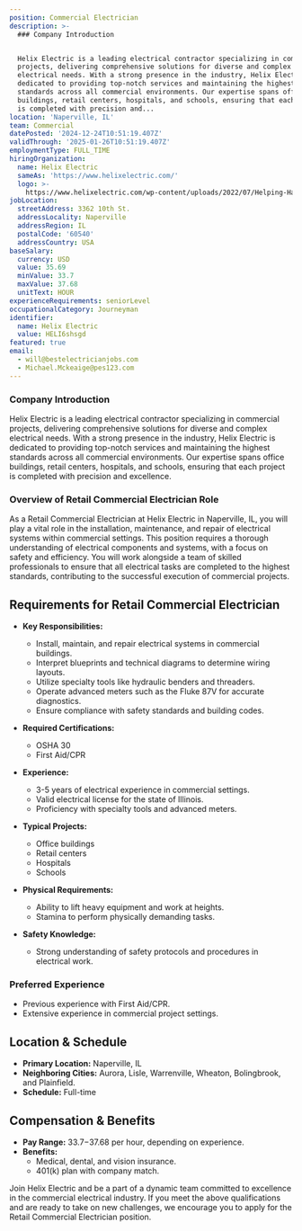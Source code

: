 ```yaml
---
position: Commercial Electrician
description: >-
  ### Company Introduction


  Helix Electric is a leading electrical contractor specializing in commercial
  projects, delivering comprehensive solutions for diverse and complex
  electrical needs. With a strong presence in the industry, Helix Electric is
  dedicated to providing top-notch services and maintaining the highest
  standards across all commercial environments. Our expertise spans office
  buildings, retail centers, hospitals, and schools, ensuring that each project
  is completed with precision and...
location: 'Naperville, IL'
team: Commercial
datePosted: '2024-12-24T10:51:19.407Z'
validThrough: '2025-01-26T10:51:19.407Z'
employmentType: FULL_TIME
hiringOrganization:
  name: Helix Electric
  sameAs: 'https://www.helixelectric.com/'
  logo: >-
    https://www.helixelectric.com/wp-content/uploads/2022/07/Helping-Hands-Logo_Blue-e1656694113799.jpg
jobLocation:
  streetAddress: 3362 10th St.
  addressLocality: Naperville
  addressRegion: IL
  postalCode: '60540'
  addressCountry: USA
baseSalary:
  currency: USD
  value: 35.69
  minValue: 33.7
  maxValue: 37.68
  unitText: HOUR
experienceRequirements: seniorLevel
occupationalCategory: Journeyman
identifier:
  name: Helix Electric
  value: HELI6shsgd
featured: true
email:
  - will@bestelectricianjobs.com
  - Michael.Mckeaige@pes123.com
---
```




### Company Introduction

Helix Electric is a leading electrical contractor specializing in commercial projects, delivering comprehensive solutions for diverse and complex electrical needs. With a strong presence in the industry, Helix Electric is dedicated to providing top-notch services and maintaining the highest standards across all commercial environments. Our expertise spans office buildings, retail centers, hospitals, and schools, ensuring that each project is completed with precision and excellence.

### Overview of Retail Commercial Electrician Role

As a Retail Commercial Electrician at Helix Electric in Naperville, IL, you will play a vital role in the installation, maintenance, and repair of electrical systems within commercial settings. This position requires a thorough understanding of electrical components and systems, with a focus on safety and efficiency. You will work alongside a team of skilled professionals to ensure that all electrical tasks are completed to the highest standards, contributing to the successful execution of commercial projects.

## Requirements for Retail Commercial Electrician

- **Key Responsibilities:**
  - Install, maintain, and repair electrical systems in commercial buildings.
  - Interpret blueprints and technical diagrams to determine wiring layouts.
  - Utilize specialty tools like hydraulic benders and threaders.
  - Operate advanced meters such as the Fluke 87V for accurate diagnostics.
  - Ensure compliance with safety standards and building codes.

- **Required Certifications:**
  - OSHA 30
  - First Aid/CPR

- **Experience:**
  - 3-5 years of electrical experience in commercial settings.
  - Valid electrical license for the state of Illinois.
  - Proficiency with specialty tools and advanced meters.

- **Typical Projects:**
  - Office buildings
  - Retail centers
  - Hospitals
  - Schools

- **Physical Requirements:**
  - Ability to lift heavy equipment and work at heights.
  - Stamina to perform physically demanding tasks.

- **Safety Knowledge:**
  - Strong understanding of safety protocols and procedures in electrical work.

### Preferred Experience

- Previous experience with First Aid/CPR.
- Extensive experience in commercial project settings.

## Location & Schedule

- **Primary Location:** Naperville, IL
- **Neighboring Cities:** Aurora, Lisle, Warrenville, Wheaton, Bolingbrook, and Plainfield.
- **Schedule:** Full-time

## Compensation & Benefits

- **Pay Range:** $33.7-$37.68 per hour, depending on experience.
- **Benefits:**
  - Medical, dental, and vision insurance.
  - 401(k) plan with company match.

Join Helix Electric and be a part of a dynamic team committed to excellence in the commercial electrical industry. If you meet the above qualifications and are ready to take on new challenges, we encourage you to apply for the Retail Commercial Electrician position.